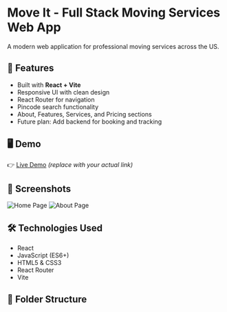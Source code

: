 # Move It - Full Stack Moving Services Web App

A modern web application for professional moving services across the US.

## 🚀 Features

- Built with **React + Vite**
- Responsive UI with clean design
- React Router for navigation
- Pincode search functionality
- About, Features, Services, and Pricing sections
- Future plan: Add backend for booking and tracking

## 🖥️ Demo

👉 [Live Demo](https://your-deployed-link.vercel.app/) *(replace with your actual link)*

## 📸 Screenshots

![Home Page](screenshots/home.png)
![About Page](screenshots/about.png)

## 🛠️ Technologies Used

- React
- JavaScript (ES6+)
- HTML5 & CSS3
- React Router
- Vite

## 📂 Folder Structure

